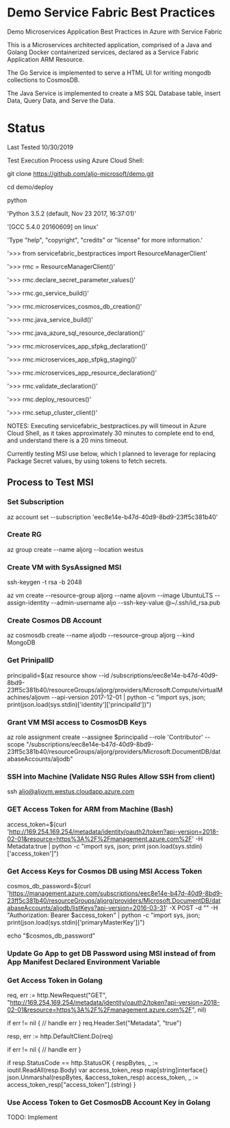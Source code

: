 # Demo Service Fabric Best Practices
Demo Microservices Application Best Practices in Azure with Service Fabric

This is a Microservices architected application, comprised of a Java and Golang Docker containerized services, declared as a Service Fabric Application ARM Resource.

The Go Service is implemented to serve a HTML UI for writing mongodb collections to CosmosDB.

The Java Service is implemented to create a MS SQL Database table, insert Data, Query Data, and Serve the Data.

# Status
Last Tested 10/30/2019

Test Execution Process using Azure Cloud Shell:

git clone https://github.com/aljo-microsoft/demo.git

cd demo/deploy

python

'Python 3.5.2 (default, Nov 23 2017, 16:37:01)'

'[GCC 5.4.0 20160609] on linux'

'Type "help", "copyright", "credits" or "license" for more information.'

'>>> from servicefabric_bestpractices import ResourceManagerClient'

'>>> rmc = ResourceManagerClient()'

'>>> rmc.declare_secret_parameter_values()'

'>>> rmc.go_service_build()'

'>>> rmc.microservices_cosmos_db_creation()'

'>>> rmc.java_service_build()'

'>>> rmc.java_azure_sql_resource_declaration()'

'>>> rmc.microservices_app_sfpkg_declaration()'

'>>> rmc.microservices_app_sfpkg_staging()'

'>>> rmc.microservices_app_resource_declaration()'

'>>> rmc.validate_declaration()'

'>>> rmc.deploy_resources()'

'>>> rmc.setup_cluster_client()'

NOTES:
Executing servicefabric_bestpractices.py will timeout in Azure Cloud Shell, as it takes approximately 30 minutes to complete end to end, and understand there is a 20 mins timeout.

Currently testing MSI use below, which I planned to leverage for replacing Package Secret values, by using tokens to fetch secrets.
## Process to Test MSI
### Set Subscription
az account set --subscription 'eec8e14e-b47d-40d9-8bd9-23ff5c381b40'
### Create RG
az group create --name aljorg --location westus
### Create VM with SysAssigned MSI
ssh-keygen -t rsa -b 2048

az vm create --resource-group aljorg --name aljovm --image UbuntuLTS --assign-identity --admin-username aljo --ssh-key-value @~/.ssh/id_rsa.pub
### Create Cosmos DB Account
az cosmosdb create --name aljodb --resource-group aljorg --kind MongoDB
### Get PrinipalID
principalid=$(az resource show --id /subscriptions/eec8e14e-b47d-40d9-8bd9-23ff5c381b40/resourceGroups/aljorg/providers/Microsoft.Compute/virtualMachines/aljovm --api-version 2017-12-01 | python -c "import sys, json; print(json.load(sys.stdin)['identity']['principalId'])")

### Grant VM MSI access to CosmosDB Keys
az role assignment create --assignee $principalid --role 'Contributor' --scope "/subscriptions/eec8e14e-b47d-40d9-8bd9-23ff5c381b40/resourceGroups/aljorg/providers/Microsoft.DocumentDB/databaseAccounts/aljodb"

### SSH into Machine (Validate NSG Rules Allow SSH from client)
ssh aljo@aljovm.westus.cloudapp.azure.com
### GET Access Token for ARM from Machine (Bash)
access_token=$(curl 'http://169.254.169.254/metadata/identity/oauth2/token?api-version=2018-02-01&resource=https%3A%2F%2Fmanagement.azure.com%2F' -H Metadata:true | python -c "import sys, json; print json.load(sys.stdin)['access_token']")

### Get Access Keys for Cosmos DB using MSI Access Token
cosmos_db_password=$(curl 'https://management.azure.com/subscriptions/eec8e14e-b47d-40d9-8bd9-23ff5c381b40/resourceGroups/aljorg/providers/Microsoft.DocumentDB/databaseAccounts/aljodb/listKeys?api-version=2016-03-31' -X POST -d "" -H "Authorization: Bearer $access_token" | python -c "import sys, json; print(json.load(sys.stdin)['primaryMasterKey'])")

echo "$cosmos_db_password"

### Update Go App to get DB Password using MSI instead of from App Manifest Declared Environment Variable
### Get Access Token in Golang
req, err := http.NewRequest("GET", "http://169.254.169.254/metadata/identity/oauth2/token?api-version=2018-02-01&resource=https%3A%2F%2Fmanagement.azure.com%2F", nil)

if err != nil {
    // handle err
}
req.Header.Set("Metadata", "true")

resp, err := http.DefaultClient.Do(req)

if err != nil {
    // handle err
}

if resp.StatusCode == http.StatusOK {
   respBytes, _ := ioutil.ReadAll(resp.Body)
   var access_token_resp map[string]interface{}
   json.Unmarshal(respBytes, &access_token_resp)
   access_token, _ := access_token_resp["access_token"].(string)
}
### Use Access Token to Get CosmosDB Account Key in Golang
TODO: Implement
